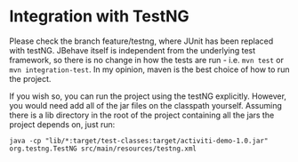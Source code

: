 Integration with TestNG
=======================
Please check the branch feature/testng, where JUnit has been replaced with testNG. JBehave itself is independent from
the underlying test framework, so there is no change in how the tests are run - i.e. ```mvn test``` or ```mvn integration-test```.
In my opinion, maven is the best choice of how to run the project.

If you wish so, you can run the project using the testNG explicitly. However, you would need add all of the jar files
on the classpath yourself. Assuming there is a lib directory in the root of the project containing all the jars the project
depends on, just run:

```java -cp "lib/*:target/test-classes:target/activiti-demo-1.0.jar" org.testng.TestNG src/main/resources/testng.xml```


